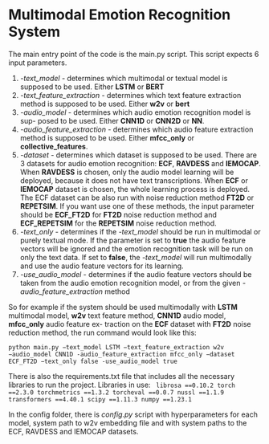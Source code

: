 # Multimodal Emotion Recognition System
The main entry point of the code is the main.py script. This script expects 6 input
parameters.
1. *-text_model* - determines which multimodal or textual model is supposed
to be used. Either **LSTM** or **BERT**
2. *-text_feature_extraction* - determines which text feature extraction method
is supposed to be used. Either **w2v** or **bert**
3. *-audio_model* - determines which audio emotion recognition model is sup-
posed to be used. Either **CNN1D** or **CNN2D** or **NN**.
4. *-audio_feature_extraction* - determines which audio feature extraction
method is supposed to be used. Either **mfcc_only** or **collective_features**.
5. *-dataset* - determines which dataset is supposed to be used. There are 3
datasets for audio emotion recognition: **ECF**, **RAVDESS** and **IEMOCAP**.
When **RAVDESS** is chosen, only the audio model learning will be deployed,
because it does not have text transcriptions. When **ECF** or **IEMOCAP** dataset
is chosen, the whole learning process is deployed. The ECF dataset can be
also run with noise reduction method **FT2D** or **REPETSIM**. If you want use
one of these methods, the input parameter should be **ECF_FT2D** for **FT2D**
noise reduction method and **ECF_REPETSIM** for the **REPETSIM** noise
reduction method.
6. *-text_only* - determines if the *-text_model* should be run in multimodal or
purely textual mode. If the parameter is set to **true** the audio feature vectors
will be ignored and the emotion recognition task will be run on only the text
data. If set to **false**, the *-text_model* will run multimodally and use the audio
feature vectors for its learning.
7. *-use_audio_model* - determines if the audio feature vectors should be taken from the audio emotion recognition model, or from the given *-audio_feature_extraction* method


So for example if the system should be used multimodally with **LSTM** multimodal
model, **w2v** text feature method, **CNN1D** audio model, **mfcc_only** audio feature ex-
traction on the **ECF** dataset with **FT2D** noise reduction method, the run command
would look like this:

`python main.py −text_model LSTM −text_feature_extraction w2v −audio_model CNN1D
-audio_feature_extraction mfcc_only −dataset ECF_FT2D −text_only false -use_audio_model true`

There is also the requirements.txt file that includes all the necessary libraries
to run the project. Libraries in use:
`
librosa ==0.10.2
torch ==2.3.0
torchmetrics ==1.3.2
torcheval ==0.0.7
nussl ==1.1.9
transformers ==4.40.1
scipy ==1.11.3
numpy ==1.23.1`

In the config folder, there is *config.py* script with hyperparameters for each
model, system path to w2v embedding file and with system paths to the ECF, RAVDESS
and IEMOCAP datasets.
